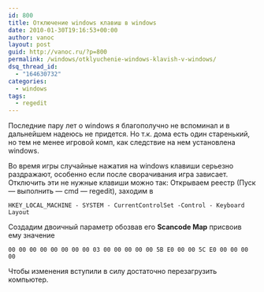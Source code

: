 ```yaml
---
id: 800
title: Отключение windows клавиш в windows
date: 2010-01-30T19:16:53+00:00
author: vanoc
layout: post
guid: http://vanoc.ru/?p=800
permalink: /windows/otklyuchenie-windows-klavish-v-windows/
dsq_thread_id:
  - "164630732"
categories:
  - windows
tags:
  - regedit
---
```

Последние пару лет о windows я благополучно не вспоминал и в дальнейшем надеюсь не придется. Но т.к. дома есть один старенький, но тем не менее игровой комп, как следствие на нем установлена windows.

Во время игры случайные нажатия на windows клавиши серьезно раздражают, особенно если после сворачивания игра зависает. Отключить эти не нужные клавиши можно так: Открываем реестр (Пуск &#8212; выполнить &#8212; cmd &#8212; regedit), заходим в
  
`HKEY_LOCAL_MACHINE - SYSTEM - CurrentControlSet -Control - Keyboard Layout`
  
Создадим двоичный параметр обозвав его **Scancode Map** присвоив ему значение
  
`00 00 00 00 00 00 00 00 03 00 00 00 00 00 5B E0 00 00 5C E0 00 00 00 00`
  
Чтобы изменения вступили в силу достаточно перезагрузить компьютер.